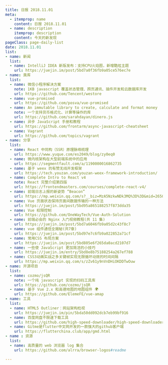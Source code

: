 ```yaml
---
title: 日报 2018.11.01
meta:
  - itemprop: name
    content: 日报 2018.11.01
  - name: description
    itemprop: description
    content: 今天的新发现
pageClass: page-daily-list
date: 2018.11.01
list:
- name: 新闻
  list:
  - name: IntelliJ IDEA 新版发布：支持CPU火焰图，新增酷炫主题
    url: https://juejin.im/post/5bd7a0f36fb9a05ce576ec7e
- name: 类库
  list:
  - name: 微信小程序解决方案 
    note: 1KB javascript 覆盖状态管理、跨页通讯、插件开发和云数据库开发
    url: https://github.com/Tencent/westore
  - name: vue-promised
    url: https://github.com/posva/vue-promised
  - name: An immutable library to create, calculate and format money
    note: 一个支持货币格式化、计算等操作的库
    url: https://github.com/sarahdayan/dinero.js
  - name: 异步 JavaScript 手册和教程 
    url: https://github.com/frontarm/async-javascript-cheatsheet
  - name: Vagrant
    url: https://github.com/topics/vagrant
- name: 分享
  list:
  - name: React 中同构（SSR）原理脉络梳理
    url: https://www.yuque.com/es2049/blog/zy0eq0
  - name: 微内核架构在大型前端系统中的应用 
    url: https://segmentfault.com/a/1190000016862735
  - name: 基于 weex 的有赞无线开发框架  
    url: https://tech.youzan.com/youzan-weex-framework-introduction/
  - name: Complete Intro to React v4        
    note: React 完整介绍第四版
    url: https://frontendmasters.com/courses/complete-react-v4/
  - name: 前端日志上报的新姿势 “Beacon”
    url: https://mp.weixin.qq.com/s?__biz=MzA5NzkwNDk3MQ%3D%3D&mid=2650588395&idx=1&sn=02cf0b2a28280b6668726f13d282145f
  - name: Vue 页面状态保持页面间数据传输的一种方法
    url: https://juejin.im/post/5bd95a865188257f873dda35
  - name: Vue 权限控制
    url: https://github.com/OneWayTech/Vue-Auth-Solution
  - name: 前端必会的 Nginx 入门视频教程(共 11 集)
    url: https://juejin.im/post/5bd7a6046fb9a05d2c43f8c7
  - name: vue 组件通信全揭秘(共7章)
    url: https://juejin.im/post/5bd97e7c6fb9a022852a71cf
  - name: 常用CSS 布局方案
    url: https://juejin.im/post/5bd805e6f265da0acd2107d7
  - name: 一些使 JavaScript 更加简洁的小技巧
    url: https://juejin.im/entry/5bd8e8b75188254a267ef788
  - name: CSS3动画实战之多关键帧实现无限循环动效的时间间隔
    url: https://mp.weixin.qq.com/s/zZv61y9nVnDHiOKDDTwOuw
- name: 开源项目
  list:
  - name: cozmo/jsQR
    note: 一个纯 javascript 实现的扫码工具库
    url: https://github.com/cozmo/jsQR
  - name: 基于 Vue 2.x 和高德地图的地图组件 🌍
    url: https://github.com/ElemeFE/vue-amap
- name: 工具
  list:
  - name: HTML5 Outliner：网站架构检视
    url: https://juejin.im/pin/5bda50dd092dcb7eb99bf916
  - name: 百度网盘不限速下载工具
    url: https://github.com/high-speed-downloader/high-speed-downloader
  - name: Gitme是flutter中文网开发的一款强大的github客户端
    url: https://flutterchina.club/app/gmd.html
- name : 资源
  list:
  - name: 高质量的 web 浏览器 log 集合
    url: https://github.com/alrra/browser-logos#readme

---
```


<daily-list v-bind="$page.frontmatter"/>
